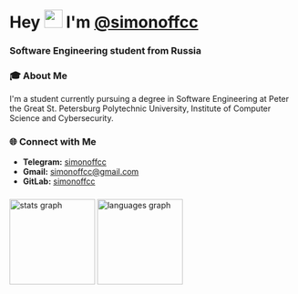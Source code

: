 <h1 align="left">Hey <img src="https://github.com/blackcater/blackcater/raw/main/images/Hi.gif" height="32"/> I'm <a href="https://t.me/simonoffcc" target="_blank">@simonoffcc</a></h1>
<h3 align="left">Software Engineering student from Russia</h3>

### 🎓 About Me
I'm a student currently pursuing a degree in Software Engineering at Peter the Great St. Petersburg Polytechnic University, Institute of Computer Science and Cybersecurity.

### 🌐 Connect with Me
- **Telegram:** [simonoffcc](https://t.me/simonoffcc)
- **Gmail:** simonoffcc@gmail.com
- **GitLab:** [simonoffcc](https://gitlab.com/simonoffcc)

###

<div align="left">
  <img src="https://github-readme-stats.vercel.app/api?username=simonoffcc&hide_title=true&hide_rank=true&show_icons=true&include_all_commits=true&count_private=true&disable_animations=false&theme=dark&locale=en&hide_border=true&order=1" height="150" alt="stats graph"  />
  <img src="https://github-readme-stats.vercel.app/api/top-langs?username=simonoffcc&locale=en&hide_title=false&layout=compact&card_width=320&langs_count=5&theme=dark&hide_border=true&order=2" height="150" alt="languages graph"  />
</div>

###
